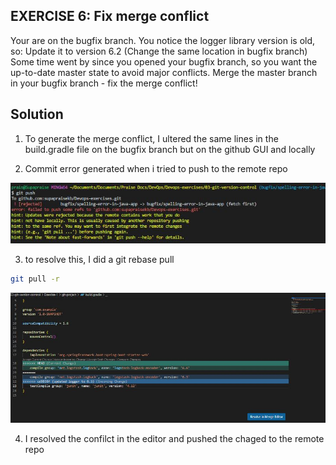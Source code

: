 ## EXERCISE 6: Fix merge conflict
Your are on the bugfix branch. You notice the logger library version is old, so:
Update it to version 6.2 (Change the same location in bugfix branch)
Some time went by since you opened your bugfix branch, so you want the up-to-date master state to
avoid major conflicts.
Merge the master branch in your bugfix branch - fix the merge conflict!


## Solution

1. To generate the merge conflict, I ultered the same lines in the  build.gradle file on the bugfix branch but on the github GUI and locally

2. Commit error generated when i tried to push to the remote repo 

![Commit error due to conflict](/assets/commit-error-from-conflict.JPG)

3. to resolve this, I did a git rebase pull

```bash
git pull -r 

```

![git merge conflic](/assets/Merge-conflict.JPG)

4. I resolved the confilct in the editor and pushed the chaged to the remote repo


